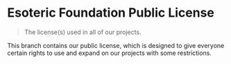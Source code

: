 # Esoteric Foundation Public License

> The license(s) used in all of our projects.

This branch contains our public license, which is designed to give everyone certain rights to use and expand on our projects with some restrictions.

